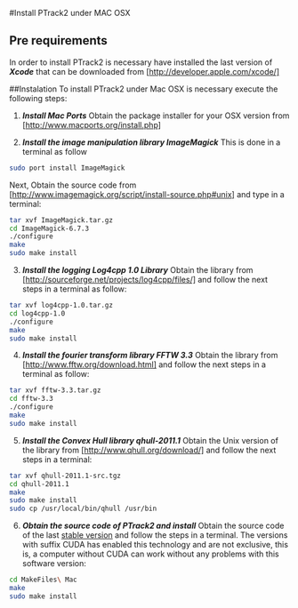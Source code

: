 #Install PTrack2 under MAC OSX

## Pre requirements
In order to install PTrack2 is necessary have installed the last version of ***Xcode*** that can be downloaded from [http://developer.apple.com/xcode/]

##Instalation
To install PTrack2 under Mac OSX is necessary execute the following steps:

 1. ***Install Mac Ports***
   Obtain the package installer for your OSX version from [http://www.macports.org/install.php]

 2. ***Install the image manipulation library ImageMagick***
   This is done in a terminal as follow
   ```sh
sudo port install ImageMagick
```
   Next, Obtain the source code from [http://www.imagemagick.org/script/install-source.php#unix] and type in a terminal:
   ```sh
tar xvf ImageMagick.tar.gz
cd ImageMagick-6.7.3
./configure
make
sudo make install
```

 3. ***Install the logging Log4cpp 1.0 Library***
   Obtain the library from [http://sourceforge.net/projects/log4cpp/files/] and follow the next steps in a terminal as follow:
   ```sh
tar xvf log4cpp-1.0.tar.gz
cd log4cpp-1.0
./configure
make
sudo make install
```

 4. ***Install the fourier transform library FFTW 3.3***
   Obtain the library from [http://www.fftw.org/download.html] and follow the next steps in a terminal as follow:
   ```sh
tar xvf fftw-3.3.tar.gz
cd fftw-3.3
./configure
make
sudo make install
```

 5. ***Install the Convex Hull library qhull-2011.1***
   Obtain the Unix version of the library from [http://www.qhull.org/download/] and follow the next steps in a terminal:
   ```sh
tar xvf qhull-2011.1-src.tgz
cd qhull-2011.1
make
sudo make install
sudo cp /usr/local/bin/qhull /usr/bin
```

 6. ***Obtain the source code of PTrack2 and install***
   Obtain the source code of the last [stable version](../../../../releases) and follow the steps in a terminal. The versions with suffix CUDA has enabled this technology and are not exclusive, this is, a computer without CUDA can work without any problems with this software version:
   ```sh
cd MakeFiles\ Mac
make
sudo make install
```
